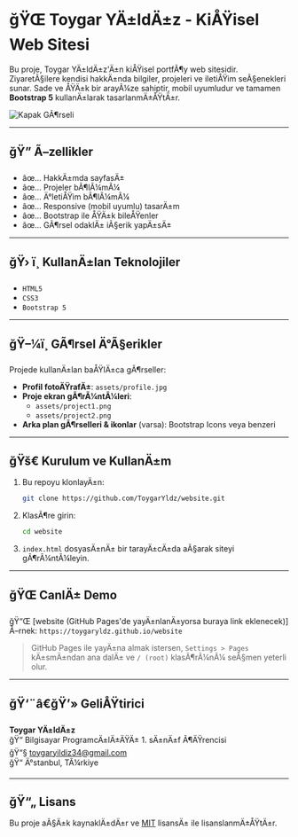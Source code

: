 
# ğŸŒ Toygar YÄ±ldÄ±z - KiÅŸisel Web Sitesi

Bu proje, Toygar YÄ±ldÄ±z'Ä±n kiÅŸisel portfÃ¶y web sitesidir. ZiyaretÃ§ilere kendisi hakkÄ±nda bilgiler, projeleri ve iletiÅŸim seÃ§enekleri sunar. Sade ve ÅŸÄ±k bir arayÃ¼ze sahiptir, mobil uyumludur ve tamamen **Bootstrap 5** kullanÄ±larak tasarlanmÄ±ÅŸtÄ±r.

![Kapak GÃ¶rseli](assets/banner.png)

---

## ğŸ” Ã–zellikler

- âœ… HakkÄ±mda sayfasÄ±  
- âœ… Projeler bÃ¶lÃ¼mÃ¼  
- âœ… Ä°letiÅŸim bÃ¶lÃ¼mÃ¼  
- âœ… Responsive (mobil uyumlu) tasarÄ±m  
- âœ… Bootstrap ile ÅŸÄ±k bileÅŸenler  
- âœ… GÃ¶rsel odaklÄ± iÃ§erik yapÄ±sÄ±

---

## ğŸ› ï¸ KullanÄ±lan Teknolojiler

- `HTML5`  
- `CSS3`  
- `Bootstrap 5`

---

## ğŸ–¼ï¸ GÃ¶rsel Ä°Ã§erikler

Projede kullanÄ±lan baÅŸlÄ±ca gÃ¶rseller:

- **Profil fotoÄŸrafÄ±**: `assets/profile.jpg`
- **Proje ekran gÃ¶rÃ¼ntÃ¼leri**:  
  - `assets/project1.png`  
  - `assets/project2.png`  
- **Arka plan gÃ¶rselleri & ikonlar** (varsa): Bootstrap Icons veya benzeri

---

## ğŸš€ Kurulum ve KullanÄ±m

1. Bu repoyu klonlayÄ±n:
   ```bash
   git clone https://github.com/ToygarYldz/website.git
   ```

2. KlasÃ¶re girin:
   ```bash
   cd website
   ```

3. `index.html` dosyasÄ±nÄ± bir tarayÄ±cÄ±da aÃ§arak siteyi gÃ¶rÃ¼ntÃ¼leyin.

---

## ğŸŒ CanlÄ± Demo

ğŸ“Œ [website (GitHub Pages'de yayÄ±nlanÄ±yorsa buraya link eklenecek)]  
Ã–rnek: `https://toygaryldz.github.io/website`

> GitHub Pages ile yayÄ±na almak istersen, `Settings > Pages` kÄ±smÄ±ndan ana dalÄ± ve `/ (root)` klasÃ¶rÃ¼nÃ¼ seÃ§men yeterli olur.

---

## ğŸ‘¨â€ğŸ’» GeliÅŸtirici

**Toygar YÄ±ldÄ±z**  
ğŸ“ Bilgisayar ProgramcÄ±lÄ±ÄŸÄ± 1. sÄ±nÄ±f Ã¶ÄŸrencisi  
ğŸ“§ toygaryildiz34@gmail.com  
ğŸ“ Ä°stanbul, TÃ¼rkiye  

---

## ğŸ“„ Lisans

Bu proje aÃ§Ä±k kaynaklÄ±dÄ±r ve [MIT](LICENSE) lisansÄ± ile lisanslanmÄ±ÅŸtÄ±r.
